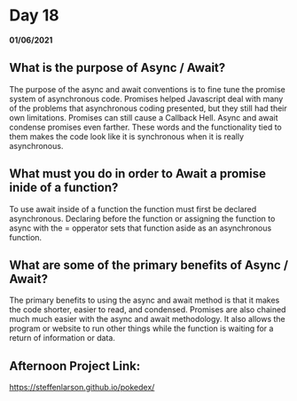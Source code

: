 # Day 18
__01/06/2021__

## What is the purpose of Async / Await?

The purpose of the async and await conventions is to fine tune the promise system of asynchronous code. Promises helped Javascript deal with many of the problems that asynchronous coding presented, but they still had their own limitations. Promises can still cause a Callback Hell. Async and await condense promises even farther. These words and the functionality tied to them makes the code look like it is synchronous when it is really asynchronous.


## What must you do in order to Await a promise inide of a function?

To use await inside of a function the function must first be declared asynchronous. Declaring before the function or assigning the function to async with the = opperator sets that function aside as an asynchronous function.


## What are some of the primary benefits of Async / Await?

The primary benefits to using the async and await method is that it makes the code shorter, easier to read, and condensed. Promises are also chained much much easier with the async and await methodology. It also allows the program or website to run other things while the function is waiting for a return of information or data. 


## Afternoon Project Link:
https://steffenlarson.github.io/pokedex/